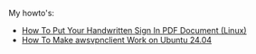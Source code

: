 My howto's:

- [How To Put Your Handwritten Sign In PDF Document (Linux)](https://gist.github.com/tomaszgiba/00a9da6893412f4b54824ddab46359c5)
- [How To Make awsvpnclient Work on Ubuntu 24.04 ](https://gist.github.com/tomaszgiba/4b0c04a6b4b0048e6a582b19133014b7)
